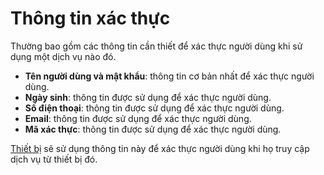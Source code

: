 # Thông tin xác thực

Thường bao gồm các thông tin cần thiết để xác thực người dùng khi sử dụng một dịch vụ nào đó.

- **Tên người dùng và mật khẩu**: thông tin cơ bản nhất để xác thực người dùng.
- **Ngày sinh**: thông tin được sử dụng để xác thực người dùng.
- **Số điện thoại**: thông tin được sử dụng để xác thực người dùng.
- **Email**: thông tin được sử dụng để xác thực người dùng.
- **Mã xác thực**: thông tin được sử dụng để xác thực người dùng.

[Thiết bị](./device.md) sẽ sử dụng thông tin này để xác thực người dùng khi họ truy cập dịch vụ từ thiết bị đó.
